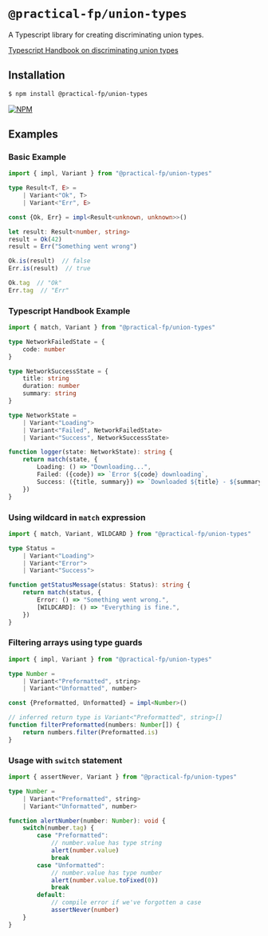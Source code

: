 # `@practical-fp/union-types`
A Typescript library for creating discriminating union types.

[Typescript Handbook on discriminating union types](https://www.typescriptlang.org/docs/handbook/unions-and-intersections.html#discriminating-unions)

## Installation
```bash
$ npm install @practical-fp/union-types
```
[![NPM](https://nodei.co/npm/@practical-fp/union-types.png)](https://npmjs.org/package/@practical-fp/union-types)

## Examples

### Basic Example
```typescript
import { impl, Variant } from "@practical-fp/union-types"

type Result<T, E> =
    | Variant<"Ok", T>
    | Variant<"Err", E>

const {Ok, Err} = impl<Result<unknown, unknown>>()

let result: Result<number, string>
result = Ok(42)
result = Err("Something went wrong")

Ok.is(result)  // false
Err.is(result)  // true

Ok.tag  // "Ok"
Err.tag  // "Err"
```


### Typescript Handbook Example
```typescript
import { match, Variant } from "@practical-fp/union-types"

type NetworkFailedState = {
    code: number
}

type NetworkSuccessState = {
    title: string
    duration: number
    summary: string
}

type NetworkState =
    | Variant<"Loading">
    | Variant<"Failed", NetworkFailedState>
    | Variant<"Success", NetworkSuccessState>

function logger(state: NetworkState): string {
    return match(state, {
        Loading: () => "Downloading...",
        Failed: ({code}) => `Error ${code} downloading`,
        Success: ({title, summary}) => `Downloaded ${title} - ${summary}`
    })
}
```

### Using wildcard in `match` expression
```typescript
import { match, Variant, WILDCARD } from "@practical-fp/union-types"

type Status =
    | Variant<"Loading">
    | Variant<"Error">
    | Variant<"Success">

function getStatusMessage(status: Status): string {
    return match(status, {
        Error: () => "Something went wrong.",
        [WILDCARD]: () => "Everything is fine.",
    })
}
```

### Filtering arrays using type guards
```typescript
import { impl, Variant } from "@practical-fp/union-types"

type Number = 
    | Variant<"Preformatted", string> 
    | Variant<"Unformatted", number>

const {Preformatted, Unformatted} = impl<Number>()

// inferred return type is Variant<"Preformatted", string>[]
function filterPreformatted(numbers: Number[]) {
    return numbers.filter(Preformatted.is)
}
```

### Usage with `switch` statement
```typescript
import { assertNever, Variant } from "@practical-fp/union-types"

type Number =
    | Variant<"Preformatted", string>
    | Variant<"Unformatted", number>

function alertNumber(number: Number): void {
    switch(number.tag) {
        case "Preformatted":
            // number.value has type string
            alert(number.value)
            break
        case "Unformatted":
            // number.value has type number
            alert(number.value.toFixed(0))
            break
        default:
            // compile error if we've forgotten a case
            assertNever(number)
    }
}
```
